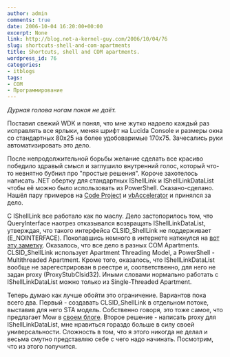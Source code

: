 ```yaml
---
author: admin
comments: true
date: 2006-10-04 16:20:00+00:00
excerpt: None
link: http://blog.not-a-kernel-guy.com/2006/10/04/76
slug: shortcuts-shell-and-com-apartments
title: Shortcuts, shell and COM apartments.
wordpress_id: 76
categories:
- itblogs
tags:
- COM
- Программирование
---
```


_Дурная голова ногам покоя не даёт._

Поставил свежий WDK и понял, что мне жутко надоело каждый раз исправлять все ярлыки, меняя шрифт на Lucida Console и размеры окна со стандартных 80x25 на более удобоваримые 170x75. Зачесались руки автоматизировать это дело. 

После непродолжительной борьбы желание сделать все красиво победило здравый смысл и заглушило внутренний голос, который что-то невнятно бубнил про "простые решения". Короче захотелось написать .NET обертку для стандартных IShellLink и IShellLinkDataList чтобы её можно было использовать из PowerShell. Сказано-сделано. Нашёл пару примеров на [Code Project](http://www.codeproject.com/managedcpp/mcppshortcuts.asp) и [vbAccelerator](http://vbaccelerator.com/home/NET/Code/Libraries/Shell_Projects/Creating_and_Modifying_Shortcuts/article.asp) и принялся за дело. 

С IShellLink все работало как по маслу. Дело застопорилось том, что QueryInterface наотрез отказывался возвращать IShellLinkDataList, утверждая, что такого интерфейса CLSID_ShellLink не поддерживает (E_NOINTERFACE). Покопавшись немного в интернете наткнулся на [вот эту заметку](http://blogs.msdn.com/oldnewthing/archive/2004/12/13/281910.aspx). Оказалось, что все дело в разных COM Apartments. CLSID_ShellLink использует Apartment Threading Model, а PowerShell - Multithreaded Apartment. Кроме того, оказалось, что IShellLinkDataList вообще не зарегестрирован в реестре и, соответственно, для него не задан proxy (ProxyStubClsid32). Иными словами нормально работать с IShellLinkDataList можно только из Single-Threaded Apartment.

Теперь думаю как лучше обойти это ограничение. Вариантов пока всего два. Первый - создавать CLSID_ShellLink в отдельном потоке, выставив для него STA модель. Собственно говоря, это тоже самое, что предлагает Mow в [своем блоге](http://mow001.blogspot.com/2005/10/msh-clipboard-use-workaround.html). Второе решение - написать proxy для IShellLinkDataList, мне нравиться гораздо больше в силу своей универсальности. Сложность в том, что я этого никогда не делал и весьма смутно представляю себе с чего надо начинать. Посмотрим, что из этого получится.
